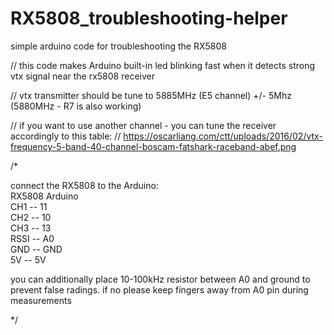 # RX5808_troubleshooting-helper
simple arduino code for troubleshooting the RX5808 

// this code makes Arduino built-in led blinking fast when it detects strong vtx signal near the rx5808 receiver

// vtx transmitter should be tune to 5885MHz (E5 channel) +/- 5Mhz (5880MHz - R7 is also working)

// if you want to use another channel - you can tune the receiver accordingly to this table: 
//  https://oscarliang.com/ctt/uploads/2016/02/vtx-frequency-5-band-40-channel-boscam-fatshark-raceband-abef.png

/*

 
connect the RX5808 to the Arduino:
<br>
RX5808   Arduino<br>
  CH1  --    11<br>
  CH2  --    10<br>
  CH3  --    13<br>
  RSSI --   A0<br>
  GND  --    GND<br>
   5V  --    5V<br>

you can additionally place 10-100kHz resistor between A0 and ground to prevent false radings. if no please keep fingers away from A0 pin during measurements

*/
